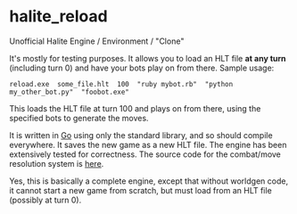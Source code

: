 # halite_reload
Unofficial Halite Engine / Environment / "Clone"


It's mostly for testing purposes. It allows you to load an HLT file **at any turn** (including turn 0) and have your bots play on from there. Sample usage:

    reload.exe  some_file.hlt  100  "ruby mybot.rb"  "python my_other_bot.py"  "foobot.exe"

This loads the HLT file at turn 100 and plays on from there, using the specified bots to generate the moves.

It is written in [Go](https://golang.org/) using only the standard library, and so should compile everywhere. It saves the new game as a new HLT file. The engine has been extensively tested for correctness. The source code for the combat/move resolution system is [here](https://github.com/fohristiwhirl/halite_reload/blob/master/gohalite_minimal/sim.go).

Yes, this is basically a complete engine, except that without worldgen code, it cannot start a new game from scratch, but must load from an HLT file (possibly at turn 0).
